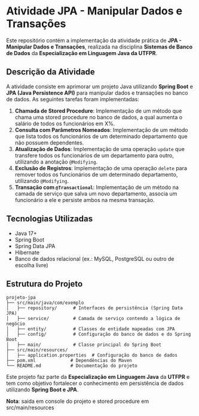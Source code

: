 # Atividade JPA - Manipular Dados e Transações

Este repositório contém a implementação da atividade prática de **JPA - Manipular Dados e Transações**, realizada na disciplina **Sistemas de Banco de Dados** da **Especialização em Linguagem Java da UTFPR**.

## Descrição da Atividade

A atividade consiste em aprimorar um projeto Java utilizando **Spring Boot** e **JPA (Java Persistence API)** para manipular dados e transações no banco de dados. As seguintes tarefas foram implementadas:

1. **Chamada de Stored Procedure**: Implementação de um método que chama uma stored procedure no banco de dados, a qual aumenta o salário de todos os funcionários em X%.
2. **Consulta com Parâmetros Nomeados**: Implementação de um método que lista todos os funcionários de um determinado departamento que não possuem dependentes.
3. **Atualização de Dados**: Implementação de uma operação `update` que transfere todos os funcionários de um departamento para outro, utilizando a anotação `@Modifying`.
4. **Exclusão de Registros**: Implementação de uma operação `delete` para remover todos os funcionários de um determinado departamento, utilizando `@Modifying`.
5. **Transação com `@Transactional`**: Implementação de um método na camada de serviço que salva um novo departamento, associa um funcionário a ele e persiste ambos na mesma transação.

## Tecnologias Utilizadas

* Java 17+
* Spring Boot
* Spring Data JPA
* Hibernate
* Banco de dados relacional (ex.: MySQL, PostgreSQL ou outro de escolha livre)

## Estrutura do Projeto

```
projeto-jpa
├── src/main/java/com/exemplo
│   ├── repository/      # Interfaces de persistência (Spring Data JPA)
│   ├── service/         # Camada de serviço contendo a lógica de negócio
│   ├── entity/          # Classes de entidade mapeadas com JPA
│   ├── config/          # Configuração do banco de dados e do Spring Boot
│   ├── main/            # Classe principal do Spring Boot
├── src/main/resources/
│   ├── application.properties  # Configuração do banco de dados
├── pom.xml             # Dependências do Maven
└── README.md           # Documentação do projeto
```

Este projeto faz parte da **Especialização em Linguagem Java** da **UTFPR** e tem como objetivo fortalecer o conhecimento em persistência de dados utilizando **Spring Boot e JPA**.

**Nota**: saida em console do projeto e stored procedure em src/main/resources
